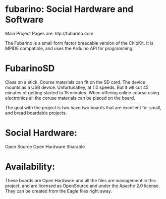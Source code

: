 fubarino: Social Hardware and Software
========
Main Project Pages are:
htp://fubarino.com

The Fubarino is a small form factor breadable version of the ChipKit. It is MPIDE compatible, and uses the Arduino API for programming.

FubarinoSD
======
Class on a stick. Course materials can fit on the SD card. The device mounts as a USB device. Unfortunatley, at 1.0 speeds. But 
it wll cut 45 minutes of getting started to 15 minutes. When offering online course using electronics all the coruse materials can be placed on the board.



The goal with the project is two have two boards that are excellent for small, and bread boardable projects.

Social Hardware:
=====
Open Source
Open Hardware
Sharable

Availability:
========
These boards are Open Hardware and all the files are management in this project, and are licensed as OpenSource and under the Apache 2.0 license.
They can be created from the Eagle files right away.







